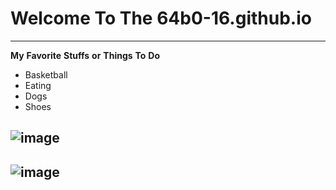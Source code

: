# Welcome To The 64b0-16.github.io
---
**My** **Favorite** **Stuffs** **or** **Things** **To** **Do**
- Basketball
- Eating
- Dogs 
- Shoes 

![image](https://user-images.githubusercontent.com/118244660/202086382-ac88a282-7e8c-4582-badf-4441e9c3b689.png)
---
![image](https://user-images.githubusercontent.com/118244660/202086810-d3e55de5-a2b8-4d03-b551-3662258315f7.png)
---
